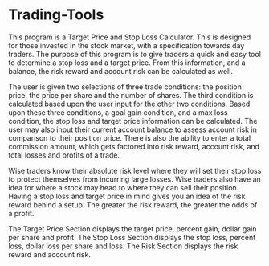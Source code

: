 # Trading-Tools
This program is a Target Price and Stop Loss Calculator. This is designed for those invested in the stock market, with a specification towards day traders. The purpose of this program is to give traders a quick and easy tool to determine a stop loss and a target price. From this information, and a balance, the risk reward and account risk can be calculated as well.

The user is given two selections of three trade conditions: the position price, the price per share and the number of shares. The third condition is calculated based upon the user input for the other two conditions. Based upon these three conditions, a goal gain condition, and a max loss condition, the stop loss and target price information can be calculated. The user may also input their current account balance to assess account risk in comparison to their position price. There is also the ability to enter a total commission amount, which gets factored into risk reward, account risk, and total losses and profits of a trade.

Wise traders know their absolute risk level where they will set their stop loss to protect themselves from incurring large losses. Wise traders also have an idea for where a stock may head to where they can sell their position. Having a stop loss and target price in mind gives you an idea of the risk reward behind a setup. The greater the risk reward, the greater the odds of a profit.

The Target Price Section displays the target price, percent gain, dollar gain per share and profit. The Stop Loss Section displays the stop loss, percent loss, dollar loss per share and loss. The Risk Section displays the risk reward and account risk.
